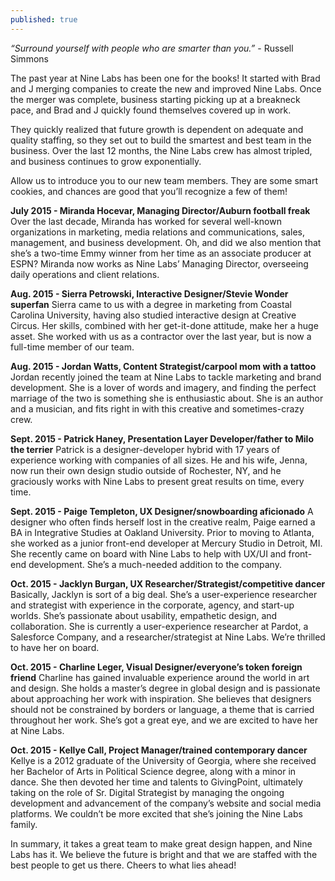 ```yaml
---
published: true
---
```


_“Surround yourself with people who are smarter than you.”_ - Russell Simmons

The past year at Nine Labs has been one for the books! It started with Brad and J merging companies to create the new and improved Nine Labs. Once the merger was complete, business starting picking up at a breakneck pace, and Brad and J quickly found themselves covered up in work. 

They quickly realized that future growth is dependent on adequate and quality staffing, so they set out to build the smartest and best team in the business. Over the last 12 months, the Nine Labs crew has almost tripled, and business continues to grow exponentially. 

Allow us to introduce you to our new team members. They are some smart cookies, and chances are good that you’ll recognize a few of them!

**July 2015 - Miranda Hocevar, Managing Director/Auburn football freak**
Over the last decade, Miranda has worked for several well-known organizations in marketing, media relations and communications, sales, management, and business development. Oh, and did we also mention that she’s a two-time Emmy winner from her time as an associate producer at ESPN? Miranda now works as Nine Labs’ Managing Director, overseeing daily operations and client relations.

**Aug. 2015 - Sierra Petrowski, Interactive Designer/Stevie Wonder superfan**
Sierra came to us with a degree in marketing from Coastal Carolina University, having also studied interactive design at Creative Circus. Her skills, combined with her get-it-done attitude, make her a huge asset. She worked with us as a contractor over the last year, but is now a full-time member of our team.

**Aug. 2015 - Jordan Watts, Content Strategist/carpool mom with a tattoo**
Jordan recently joined the team at Nine Labs to tackle marketing and brand development. She is a lover of words and imagery, and finding the perfect marriage of the two is something she is enthusiastic about. She is an author and a musician, and fits right in with this creative and sometimes-crazy crew.

**Sept. 2015 - Patrick Haney, Presentation Layer Developer/father to Milo the terrier**
Patrick is a designer-developer hybrid with 17 years of experience working with companies of all sizes. He and his wife, Jenna, now run their own design studio outside of Rochester, NY, and he graciously works with Nine Labs to present great results on time, every time.

**Sept. 2015 - Paige Templeton, UX Designer/snowboarding aficionado**
A designer who often finds herself lost in the creative realm, Paige earned a BA in Integrative Studies at Oakland University. Prior to moving to Atlanta, she worked as a junior front-end developer at Mercury Studio in Detroit, MI. She recently came on board with Nine Labs to help with UX/UI and front-end development. She’s a much-needed addition to the company.

**Oct. 2015 - Jacklyn Burgan, UX Researcher/Strategist/competitive dancer**
Basically, Jacklyn is sort of a big deal. She’s a user-experience researcher and strategist with experience in the corporate, agency, and start-up worlds. She’s passionate about usability, empathetic design, and collaboration. She is currently a user-experience researcher at Pardot, a Salesforce Company, and a researcher/strategist at Nine Labs. We’re thrilled to have her on board.

**Oct. 2015 - Charline Leger, Visual Designer/everyone’s token foreign friend**
Charline has gained invaluable experience around the world in art and design. She holds a master’s degree in global design and is passionate about approaching her work with inspiration. She believes that designers should not be constrained by borders or language, a theme that is carried throughout her work. She’s got a great eye, and we are excited to have her at Nine Labs.

**Oct. 2015 - Kellye Call, Project Manager/trained contemporary dancer**
Kellye is a 2012 graduate of the University of Georgia, where she received her Bachelor of Arts in Political Science degree, along with a minor in dance. She then devoted her time and talents to GivingPoint, ultimately taking on the role of Sr. Digital Strategist by managing the ongoing development and advancement of the company’s website and social media platforms. We couldn’t be more excited that she’s joining the Nine Labs family.

In summary, it takes a great team to make great design happen, and Nine Labs has it. We believe the future is bright and that we are staffed with the best people to get us there. Cheers to what lies ahead!
